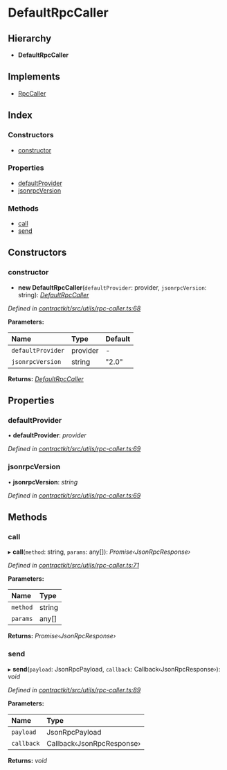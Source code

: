 # DefaultRpcCaller

## Hierarchy

* **DefaultRpcCaller**

## Implements

* [RpcCaller]()

## Index

### Constructors

* [constructor]()

### Properties

* [defaultProvider]()
* [jsonrpcVersion]()

### Methods

* [call]()
* [send]()

## Constructors

### constructor

+ **new DefaultRpcCaller**\(`defaultProvider`: provider, `jsonrpcVersion`: string\): [_DefaultRpcCaller_]()

_Defined in_ [_contractkit/src/utils/rpc-caller.ts:68_](https://github.com/celo-org/celo-monorepo/blob/master/packages/contractkit/src/utils/rpc-caller.ts#L68)

**Parameters:**

| Name | Type | Default |
| :--- | :--- | :--- |
| `defaultProvider` | provider | - |
| `jsonrpcVersion` | string | "2.0" |

**Returns:** [_DefaultRpcCaller_]()

## Properties

### defaultProvider

• **defaultProvider**: _provider_

_Defined in_ [_contractkit/src/utils/rpc-caller.ts:69_](https://github.com/celo-org/celo-monorepo/blob/master/packages/contractkit/src/utils/rpc-caller.ts#L69)

### jsonrpcVersion

• **jsonrpcVersion**: _string_

_Defined in_ [_contractkit/src/utils/rpc-caller.ts:69_](https://github.com/celo-org/celo-monorepo/blob/master/packages/contractkit/src/utils/rpc-caller.ts#L69)

## Methods

### call

▸ **call**\(`method`: string, `params`: any\[\]\): _Promise‹JsonRpcResponse›_

_Defined in_ [_contractkit/src/utils/rpc-caller.ts:71_](https://github.com/celo-org/celo-monorepo/blob/master/packages/contractkit/src/utils/rpc-caller.ts#L71)

**Parameters:**

| Name | Type |
| :--- | :--- |
| `method` | string |
| `params` | any\[\] |

**Returns:** _Promise‹JsonRpcResponse›_

### send

▸ **send**\(`payload`: JsonRpcPayload, `callback`: Callback‹JsonRpcResponse›\): _void_

_Defined in_ [_contractkit/src/utils/rpc-caller.ts:89_](https://github.com/celo-org/celo-monorepo/blob/master/packages/contractkit/src/utils/rpc-caller.ts#L89)

**Parameters:**

| Name | Type |
| :--- | :--- |
| `payload` | JsonRpcPayload |
| `callback` | Callback‹JsonRpcResponse› |

**Returns:** _void_

